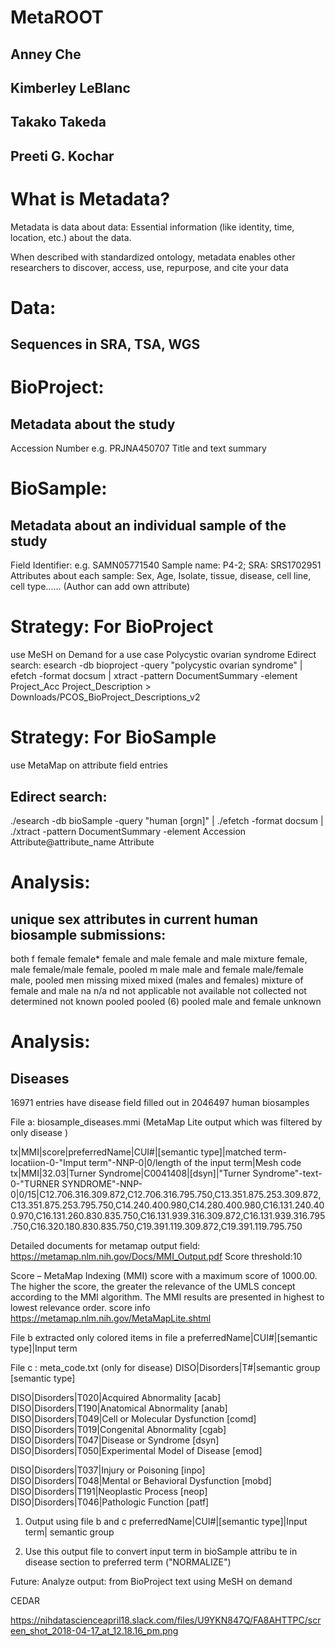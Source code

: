 # MetaROOT
## Anney Che
## Kimberley LeBlanc
## Takako Takeda
## Preeti G. Kochar

# What is Metadata?
Metadata is data about data: 
Essential information (like identity, time, location, etc.) about the data. 

When described with standardized ontology, metadata enables other researchers to discover, access, use, repurpose, and cite your data 

# Data: 
## Sequences in SRA, TSA, WGS

# BioProject: 
## Metadata about the study
Accession Number e.g. PRJNA450707
Title and text summary  

# BioSample: 
## Metadata about an individual sample of the study

Field Identifier: e.g. SAMN05771540 Sample name: P4-2; SRA: SRS1702951
Attributes about each sample: Sex, Age, Isolate, tissue, disease, cell line, cell type......
(Author can add own attribute)

# Strategy: For BioProject
use MeSH on Demand for a use case 
Polycystic ovarian syndrome
Edirect search: esearch -db bioproject -query "polycystic ovarian syndrome" | efetch -format docsum | xtract -pattern DocumentSummary -element Project_Acc Project_Description > Downloads/PCOS_BioProject_Descriptions_v2

# Strategy: For BioSample
use MetaMap on attribute field entries
## Edirect search: 
./esearch -db bioSample -query "human [orgn]" | ./efetch -format docsum | ./xtract -pattern DocumentSummary -element Accession Attribute@attribute_name Attribute

# Analysis:
## unique sex attributes in current human biosample submissions:
  both
  f
  female
  female*
  female and male
  female and male mixture
  female, male
  female/male
  female, pooled
  m
  male
  male and female
  male/female
  male, pooled
  men
  missing
  mixed
  mixed (males and females)
  mixture of female and male
  na
  n/a
  nd
  not applicable
  not available
  not collected
  not determined
  not known
  pooled
  pooled (6)
  pooled male and female
unknown

# Analysis:
## Diseases
16971 entries have disease field filled out in 2046497 human biosamples

File a: biosample_diseases.mmi   (MetaMap Lite output which was filtered by only disease )

tx|MMI|score|preferredName|CUI#|[semantic type]|matched term-locatiion-0-"Imput term"-NNP-0|0/length of the input term|Mesh code
tx|MMI|32.03|Turner Syndrome|C0041408|[dsyn]|"Turner Syndrome"-text-0-"TURNER SYNDROME"-NNP-0|0/15|C12.706.316.309.872,C12.706.316.795.750,C13.351.875.253.309.872,C13.351.875.253.795.750,C14.240.400.980,C14.280.400.980,C16.131.240.400.970,C16.131.260.830.835.750,C16.131.939.316.309.872,C16.131.939.316.795.750,C16.320.180.830.835.750,C19.391.119.309.872,C19.391.119.795.750

Detailed documents for metamap output field:
https://metamap.nlm.nih.gov/Docs/MMI_Output.pdf
Score threshold:10

Score – MetaMap Indexing (MMI) score with a maximum score of 1000.00.  The higher the score, the greater the relevance of the UMLS concept according to the MMI algorithm.  The MMI results are presented in highest to lowest relevance order. score info https://metamap.nlm.nih.gov/MetaMapLite.shtml

File b extracted only colored items in file a
preferredName|CUI#|[semantic type]|Input term

File c : meta_code.txt (only for disease)
DISO|Disorders|T#|semantic group [semantic type]

DISO|Disorders|T020|Acquired Abnormality [acab]
DISO|Disorders|T190|Anatomical Abnormality [anab]
DISO|Disorders|T049|Cell or Molecular Dysfunction [comd]
DISO|Disorders|T019|Congenital Abnormality [cgab]
DISO|Disorders|T047|Disease or Syndrome [dsyn]
DISO|Disorders|T050|Experimental Model of Disease [emod]

DISO|Disorders|T037|Injury or Poisoning [inpo]
DISO|Disorders|T048|Mental or Behavioral Dysfunction [mobd]
DISO|Disorders|T191|Neoplastic Process [neop]
DISO|Disorders|T046|Pathologic Function [patf]

1. Output using file b and c 
preferredName|CUI#|[semantic type]|Input term| semantic group 

2. Use this output file to convert input term in bioSample attribu te in disease section to preferred term ("NORMALIZE")

Future:
Analyze output:  from BioProject text using MeSH on demand

CEDAR 

https://nihdatascienceapril18.slack.com/files/U9YKN847Q/FA8AHTTPC/screen_shot_2018-04-17_at_12.18.16_pm.png
